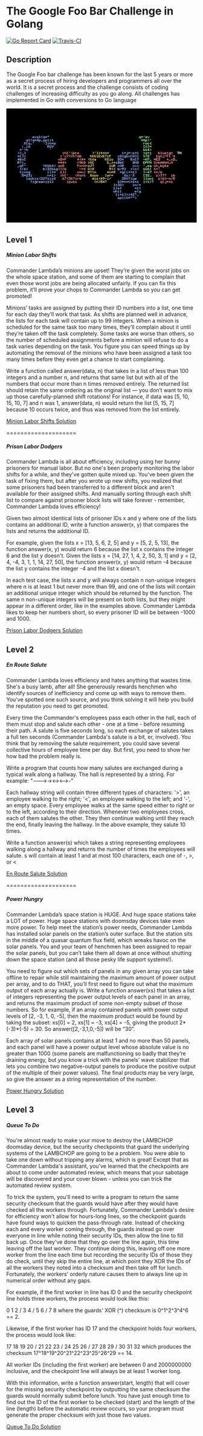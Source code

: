 # The Google Foo Bar Challenge in Golang 

[![Go Report Card](https://goreportcard.com/badge/github.com/P-A-R-U-S/Google-FooBar-Challenge)](https://goreportcard.com/report/github.com/P-A-R-U-S/Google-FooBar-Challenge) [![Travis-CI](https://travis-ci.org/P-A-R-U-S/Google-FooBar-Challenge.svg?branch=master)](https://travis-ci.org/P-A-R-U-S/Google-FooBar-Challenge)

## Description

The Google Foo bar challenge has been known for the last 5 years or more as a secret process of hiring developers and programmers all over the world.
It is a secret process and the challenge consists of coding challenges of increasing difficulty as you go along. All challenges has implemented in Go with conversions to Go language 

![](screenshot.png)

## Level 1

##### Minion Labor Shifts

Commander Lambda’s minions are upset! They’re given the worst jobs on the whole space station, and some of them are starting to complain that even those worst jobs are being allocated unfairly. If you can fix this problem, it’ll prove your chops to Commander Lambda so you can get promoted!

Minions’ tasks are assigned by putting their ID numbers into a list, one time for each day they’ll work that task. As shifts are planned well in advance, the lists for each task will contain up to 99 integers. When a minion is scheduled for the same task too many times, they’ll complain about it until they’re taken off the task completely. Some tasks are worse than others, so the number of scheduled assignments before a minion will refuse to do a task varies depending on the task. You figure you can speed things up by automating the removal of the minions who have been assigned a task too many times before they even get a chance to start complaining.

Write a function called answer(data, n) that takes in a list of less than 100 integers and a number n, and returns that same list but with all of the numbers that occur more than n times removed entirely. The returned list should retain the same ordering as the original list — you don’t want to mix up those carefully-planned shift rotations! For instance, if data was [5, 10, 15, 10, 7] and n was 1, answer(data, n) would return the list [5, 15, 7] because 10 occurs twice, and thus was removed from the list entirely.

[Minion Labor Shifts Solution](https://github.com/P-A-R-U-S/Google-FooBar-Challenge/tree/master/Level-1/Minion_Labor_Shifts)

====================

##### Prison Labor Dodgers

Commander Lambda is all about efficiency, including using her bunny prisoners for manual labor. But no one's been properly monitoring the labor shifts for a while, and they've gotten quite mixed up. You've been given the task of fixing them, but after you wrote up new shifts, you realized that some prisoners had been transferred to a different block and aren't available for their assigned shifts. And manually sorting through each shift list to compare against prisoner block lists will take forever - remember, Commander Lambda loves efficiency!

Given two almost identical lists of prisoner IDs x and y where one of the lists contains an additional ID, write a function answer(x, y) that compares the lists and returns the additional ID.

For example, given the lists x = [13, 5, 6, 2, 5] and y = [5, 2, 5, 13], the function answer(x, y) would return 6 because the list x contains the integer 6 and the list y doesn't. Given the lists x = [14, 27, 1, 4, 2, 50, 3, 1] and y = [2, 4, -4, 3, 1, 1, 14, 27, 50], the function answer(x, y) would return -4 because the list y contains the integer -4 and the list x doesn't.

In each test case, the lists x and y will always contain n non-unique integers where n is at least 1 but never more than 99, and one of the lists will contain an additional unique integer which should be returned by the function.  The same n non-unique integers will be present on both lists, but they might appear in a different order, like in the examples above. Commander Lambda likes to keep her numbers short, so every prisoner ID will be between -1000 and 1000.

[Prison Labor Dodgers Solution](https://github.com/P-A-R-U-S/Google-FooBar-Challenge/tree/master/Level-1/Prison_Labor_Dodgers)



## Level 2

##### En Route Salute

Commander Lambda loves efficiency and hates anything that wastes time. She's a busy lamb, after all! She generously rewards henchmen who identify sources of inefficiency and come up with ways to remove them. You've spotted one such source, and you think solving it will help you build the reputation you need to get promoted.

Every time the Commander's employees pass each other in the hall, each of them must stop and salute each other - one at a time - before resuming their path. A salute is five seconds long, so each exchange of salutes takes a full ten seconds (Commander Lambda's salute is a bit, er, involved). You think that by removing the salute requirement, you could save several collective hours of employee time per day. But first, you need to show her how bad the problem really is.

Write a program that counts how many salutes are exchanged during a typical walk along a hallway. The hall is represented by a string. For example: "--->-><-><-->-"

Each hallway string will contain three different types of characters: '>', an employee walking to the right; '<', an employee walking to the left; and '-', an empty space. Every employee walks at the same speed either to right or to the left, according to their direction. Whenever two employees cross, each of them salutes the other. They then continue walking until they reach the end, finally leaving the hallway. In the above example, they salute 10 times.

Write a function answer(s) which takes a string representing employees walking along a hallway and returns the number of times the employees will salute. s will contain at least 1 and at most 100 characters, each one of -, >, or <

[En Route Salute Solution](https://github.com/P-A-R-U-S/Google-FooBar-Challenge/tree/master/Level-2/En_Route_Salute)

====================

##### Power Hungry

Commander Lambda’s space station is HUGE. And huge space stations take a LOT of power. Huge space stations with doomsday devices take even more power. To help meet the station’s power needs, Commander Lambda has installed solar panels on the station’s outer surface. But the station sits in the middle of a quasar quantum flux field, which wreaks havoc on the solar panels. You and your team of henchmen has been assigned to repair the solar panels, but you can’t take them all down at once without shutting down the space station (and all those pesky life support systems!).

You need to figure out which sets of panels in any given array you can take offline to repair while still maintaining the maximum amount of power output per array, and to do THAT, you’ll first need to figure out what the maximum output of each array actually is. Write a function answer(xs) that takes a list of integers representing the power output levels of each panel in an array, and returns the maximum product of some non-empty subset of those numbers. So for example, if an array contained panels with power output levels of [2, -3, 1, 0, -5], then the maximum product would be found by taking the subset: xs[0] = 2, xs[1] = -3, xs[4] = -5, giving the product 2*(-3)*(-5) = 30. So answer([2,-3,1,0,-5]) will be “30”.

Each array of solar panels contains at least 1 and no more than 50 panels, and each panel will have a power output level whose absolute value is no greater than 1000 (some panels are malfunctioning so badly that they’re draining energy, but you know a trick with the panels’ wave stabilizer that lets you combine two negative-output panels to produce the positive output of the multiple of their power values). The final products may be very large, so give the answer as a string representation of the number.


[Power Hungry Solution](https://github.com/P-A-R-U-S/Google-FooBar-Challenge/tree/master/Level-2/Power_Hungry)


## Level 3

##### Queue To Do

You're almost ready to make your move to destroy the LAMBCHOP doomsday device, but the security checkpoints that guard the underlying systems of the LAMBCHOP are going to be a problem. You were able to take one down without tripping any alarms, which is great! Except that as Commander Lambda's assistant, you've learned that the checkpoints are about to come under automated review, which means that your sabotage will be discovered and your cover blown - unless you can trick the automated review system.

To trick the system, you'll need to write a program to return the same security checksum that the guards would have after they would have checked all the workers through. Fortunately, Commander Lambda's desire for efficiency won't allow for hours-long lines, so the checkpoint guards have found ways to quicken the pass-through rate. Instead of checking each and every worker coming through, the guards instead go over everyone in line while noting their security IDs, then allow the line to fill back up. Once they've done that they go over the line again, this time leaving off the last worker. They continue doing this, leaving off one more worker from the line each time but recording the security IDs of those they do check, until they skip the entire line, at which point they XOR the IDs of all the workers they noted into a checksum and then take off for lunch. Fortunately, the workers' orderly nature causes them to always line up in numerical order without any gaps.

For example, if the first worker in line has ID 0 and the security checkpoint line holds three workers, the process would look like this:

0 1 2 /
3 4 / 5
6 / 7 8
where the guards' XOR (^) checksum is 0^1^2^3^4^6 == 2.

Likewise, if the first worker has ID 17 and the checkpoint holds four workers, the process would look like:

17 18 19 20 /
21 22 23 / 24
25 26 / 27 28
29 / 30 31 32
which produces the checksum 17^18^19^20^21^22^23^25^26^29 == 14.

All worker IDs (including the first worker) are between 0 and 2000000000 inclusive, and the checkpoint line will always be at least 1 worker long.

With this information, write a function answer(start, length) that will cover for the missing security checkpoint by outputting the same checksum the guards would normally submit before lunch. You have just enough time to find out the ID of the first worker to be checked (start) and the length of the line (length) before the automatic review occurs, so your program must generate the proper checksum with just those two values.

[Queue To Do Solution](https://github.com/P-A-R-U-S/Google-FooBar-Challenge/tree/master/Level-3/Queue_To_Do)

